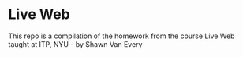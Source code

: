 # Live Web

This repo is a compilation of the homework from the course Live Web taught at ITP, NYU - by Shawn Van Every
